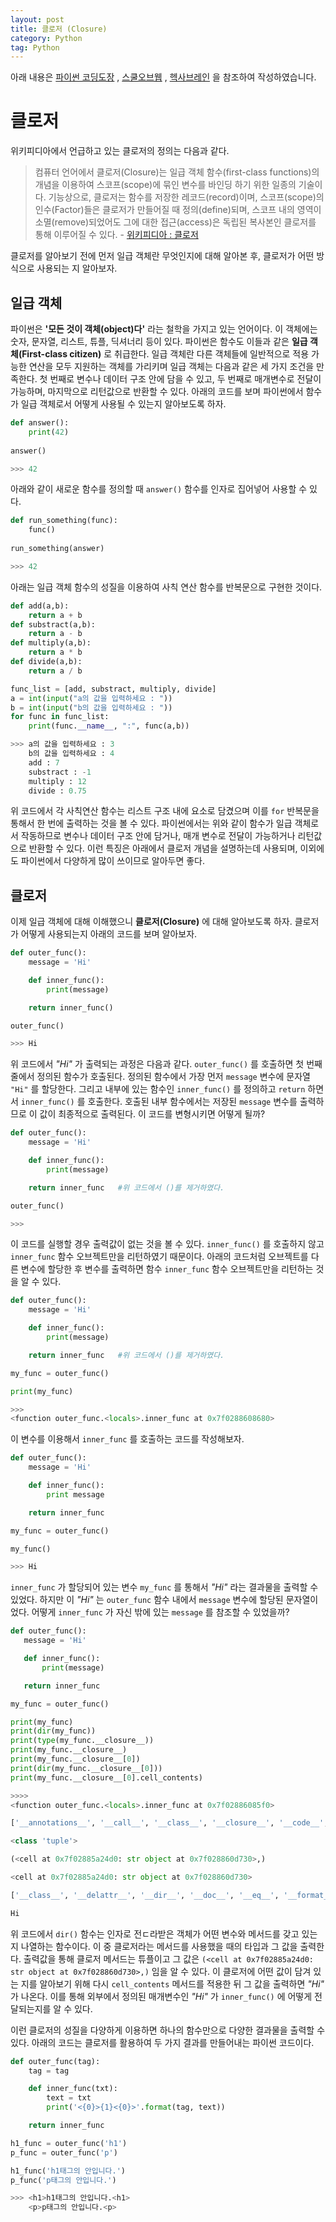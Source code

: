 ```yaml
---
layout: post
title: 클로저 (Closure)
category: Python
tag: Python
---
```


 

아래 내용은 [파이썬 코딩도장](https://dojang.io/mod/page/view.php?id=2366) , [스쿨오브웹](http://schoolofweb.net/blog/posts/파이썬-클로저-closure/) , [헥사브레인](https://blog.hexabrain.net/347) 을 참조하여 작성하였습니다.



# 클로저

위키피디아에서 언급하고 있는 클로저의 정의는 다음과 같다.

>  컴퓨터 언어에서 클로저(Closure)는 일급 객체 함수(first-class functions)의 개념을 이용하여 스코프(scope)에 묶인 변수를 바인딩 하기 위한 일종의 기술이다. 기능상으로, 클로저는 함수를 저장한 레코드(record)이며, 스코프(scope)의 인수(Factor)들은 클로저가 만들어질 때 정의(define)되며, 스코프 내의 영역이 소멸(remove)되었어도 그에 대한 접근(access)은 독립된 복사본인 클로저를 통해 이루어질 수 있다. - [위키피디아 : 클로저]([https://ko.wikipedia.org/wiki/%ED%81%B4%EB%A1%9C%EC%A0%80_(%EC%BB%B4%ED%93%A8%ED%84%B0_%ED%94%84%EB%A1%9C%EA%B7%B8%EB%9E%98%EB%B0%8D)](https://ko.wikipedia.org/wiki/클로저_(컴퓨터_프로그래밍)))

클로저를 알아보기 전에 먼저 일급 객체란 무엇인지에 대해 알아본 후, 클로저가 어떤 방식으로 사용되는 지 알아보자.



## 일급 객체

파이썬은 **'모든 것이 객체(object)다'** 라는 철학을 가지고 있는 언어이다. 이 객체에는 숫자, 문자열, 리스트, 튜플, 딕셔너리 등이 있다. 파이썬은 함수도 이들과 같은 **일급 객체(First-class citizen)** 로 취급한다. 일급 객체란 다른 객체들에 일반적으로 적용 가능한 연산을 모두 지원하는 객체를 가리키며 일급 객체는 다음과 같은 세 가지 조건을 만족한다. 첫 번째로 변수나 데이터 구조 안에 담을 수 있고, 두 번째로 매개변수로 전달이 가능하며, 마지막으로 리턴값으로 반환할 수 있다. 아래의 코드를 보며 파이썬에서 함수가 일급 객체로서 어떻게 사용될 수 있는지 알아보도록 하자.

```python
def answer():
    print(42)
    
answer()

>>> 42
```

아래와 같이 새로운 함수를 정의할 때 `answer()` 함수를 인자로 집어넣어 사용할 수 있다.

```python
def run_something(func):
    func()
    
run_something(answer)

>>> 42
```

아래는 일급 객체 함수의 성질을 이용하여 사칙 연산 함수를 반복문으로 구현한 것이다.

```python
def add(a,b):
    return a + b
def substract(a,b):
    return a - b
def multiply(a,b):
    return a * b
def divide(a,b):
    return a / b

func_list = [add, substract, multiply, divide]
a = int(input("a의 값을 입력하세요 : "))
b = int(input("b의 값을 입력하세요 : "))
for func in func_list:
    print(func.__name__, ":", func(a,b))

>>> a의 값을 입력하세요 : 3
    b의 값을 입력하세요 : 4
    add : 7
    substract : -1
    multiply : 12
    divide : 0.75
```

위 코드에서 각 사칙연산 함수는 리스트 구조 내에 요소로 담겼으며 이를 `for` 반복문을 통해서 한 번에 출력하는 것을 볼 수 있다. 파이썬에서는 위와 같이 함수가 일급 객체로서 작동하므로 변수나 데이터 구조 안에 담거나, 매개 변수로 전달이 가능하거나 리턴값으로 반환할 수 있다. 이런 특징은 아래에서 클로저 개념을 설명하는데 사용되며, 이외에도 파이썬에서 다양하게 많이 쓰이므로 알아두면 좋다.



## 클로저

이제 일급 객체에 대해 이해했으니 **클로저(Closure)** 에 대해 알아보도록 하자. 클로저가 어떻게 사용되는지 아래의 코드를 보며 알아보자.

```python
def outer_func():
    message = 'Hi'

    def inner_func():
        print(message)

    return inner_func()

outer_func()

>>> Hi
```

위 코드에서 *"Hi"* 가 출력되는 과정은 다음과 같다. `outer_func()` 를 호출하면 첫 번째 줄에서 정의된 함수가 호출된다. 정의된 함수에서 가장 먼저 `message` 변수에 문자열 `"Hi"` 를 할당한다. 그리고 내부에 있는 함수인 `inner_func()` 를 정의하고 `return` 하면서 `inner_func()` 를 호출한다. 호출된 내부 함수에서는 저장된 `message` 변수를 출력하므로 이 값이 최종적으로 출력된다. 이 코드를 변형시키면 어떻게 될까?

```python
def outer_func():
    message = 'Hi'

    def inner_func():
        print(message)

    return inner_func	#위 코드에서 ()를 제거하였다.

outer_func()

>>>
```

이 코드를 실행할 경우 출력값이 없는 것을 볼 수 있다.  `inner_func()` 를 호출하지 않고 `inner_func` 함수 오브젝트만을 리턴하였기 때문이다. 아래의 코드처럼 오브젝트를 다른 변수에 할당한 후 변수를 출력하면 함수 `inner_func` 함수 오브젝트만을 리턴하는 것을 알 수 있다.

```python
def outer_func():
    message = 'Hi'

    def inner_func():
        print(message)

    return inner_func	#위 코드에서 ()를 제거하였다.

my_func = outer_func()

print(my_func)

>>>
<function outer_func.<locals>.inner_func at 0x7f0288608680>
```

이 변수를 이용해서 `inner_func` 를 호출하는 코드를 작성해보자.

```python
def outer_func():
    message = 'Hi'

    def inner_func():
        print message

    return inner_func

my_func = outer_func()

my_func()

>>> Hi
```

`inner_func` 가 할당되어 있는 변수 `my_func` 를 통해서 *"Hi"* 라는 결과물을 출력할 수 있었다. 하지만 이 *"Hi"* 는 `outer_func` 함수 내에서 `message` 변수에 할당된 문자열이었다. 어떻게 `inner_func` 가 자신 밖에 있는 `message` 를 참조할 수 있었을까?

 ```python
def outer_func():
    message = 'Hi'

    def inner_func():
        print(message)

    return inner_func

my_func = outer_func()

print(my_func)
print(dir(my_func))
print(type(my_func.__closure__))
print(my_func.__closure__)
print(my_func.__closure__[0])
print(dir(my_func.__closure__[0]))
print(my_func.__closure__[0].cell_contents)

>>>>
<function outer_func.<locals>.inner_func at 0x7f02886085f0>

['__annotations__', '__call__', '__class__', '__closure__', '__code__', '__defaults__', '__delattr__', '__dict__', '__dir__', '__doc__', '__eq__', '__format__', '__ge__', '__get__', '__getattribute__', '__globals__', '__gt__', '__hash__', '__init__', '__init_subclass__', '__kwdefaults__', '__le__', '__lt__', '__module__', '__name__', '__ne__', '__new__', '__qualname__', '__reduce__', '__reduce_ex__', '__repr__', '__setattr__', '__sizeof__', '__str__', '__subclasshook__']

<class 'tuple'>

(<cell at 0x7f02885a24d0: str object at 0x7f028860d730>,)

<cell at 0x7f02885a24d0: str object at 0x7f028860d730>

['__class__', '__delattr__', '__dir__', '__doc__', '__eq__', '__format__', '__ge__', '__getattribute__', '__gt__', '__hash__', '__init__', '__init_subclass__', '__le__', '__lt__', '__ne__', '__new__', '__reduce__', '__reduce_ex__', '__repr__', '__setattr__', '__sizeof__', '__str__', '__subclasshook__', 'cell_contents']

Hi
 ```

위 코드에서 `dir()` 함수는 인자로 전ㄷ라받은 객체가 어떤 변수와 메서드를 갖고 있는지 나열하는 함수이다. 이 중 클로저라는 메서드를 사용했을 때의 타입과 그 값을 출력한다. 출력값을 통해 클로저 메서드는 튜플이고 그 값은 `(<cell at 0x7f02885a24d0: str object at 0x7f028860d730>,)` 임을 알 수 있다. 이 클로저에 어떤 값이 담겨 있는 지를 알아보기 위해 다시 `cell_contents` 메서드를 적용한 뒤 그 값을 출력하면 *"Hi"* 가 나온다. 이를 통해 외부에서 정의된 매개변수인 *"Hi"* 가 `inner_func()` 에 어떻게 전달되는지를 알 수 있다.

이런 클로저의 성질을 다양하게 이용하면 하나의 함수만으로 다양한 결과물을 출력할 수 있다. 아래의 코드는 클로저를 활용하여 두 가지 결과를 만들어내는 파이썬 코드이다. 

```python
def outer_func(tag):
    tag = tag

    def inner_func(txt):
        text = txt
        print('<{0}>{1}<{0}>'.format(tag, text))

    return inner_func

h1_func = outer_func('h1')
p_func = outer_func('p')

h1_func('h1태그의 안입니다.')
p_func('p태그의 안입니다.')

>>> <h1>h1태그의 안입니다.<h1>
    <p>p태그의 안입니다.<p>
```